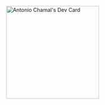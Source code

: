 <!--
**tonyroxtar/tonyroxtar** is a ✨ _special_ ✨ repository because its `README.md` (this file) appears on your GitHub profile.

Here are some ideas to get you started:

- 🔭 I’m currently working on ...
- 🌱 I’m currently learning ...
- 👯 I’m looking to collaborate on ...
- 🤔 I’m looking for help with ...
- 💬 Ask me about ...
- 📫 How to reach me: ...
- 😄 Pronouns: ...
- ⚡ Fun fact: ...
-->
<a href="https://app.daily.dev/tonyroxtar"><img src="https://api.daily.dev/devcards/eb54aa5b82d844a28fc07a778504ac17.png?r=4qz" width="250" alt="Antonio Chamal's Dev Card"/></a>
